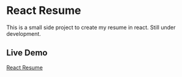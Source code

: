# React Resume

This is a small side project to create my resume in react. Still under development.

## Live Demo
[React Resume](http://resumejs.netlify.com/)
